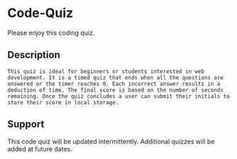 # Code-Quiz

Please enjoy this coding quiz.



## Description

```
This quiz is ideal for beginners or students interested in web development. It is a timed quiz that ends when all the questions are answered or the timer reaches 0. Each incorrect answer results in a deduction of time. The final score is based on the number of seconds remaining. Once the quiz concludes a user can submit their initials to store their score in local storage.
```

## Support

This code quiz will be updated intermittently. Additional quizzes will be added at future dates.